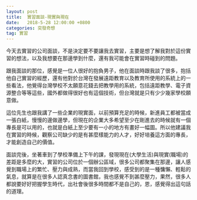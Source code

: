 ```yaml
---
layout: post
title:  實習面談-現實與現在
date:   2018-5-28 12:00:00 +0800
categories: 突發奇想
tag: 實習
---
```



今天去實習的公司面談，不是決定要不要讓我去實習，主要是想了解我對於這份實習的想法，以及我想要在那邊學到什麼，還有我可能會在實習時碰到的問題。

跟我面談的那位，感覺是一位人很好的抱負男子，他在面談時跟我談了很多，抱括他自己實習的經歷，還有他對於台灣在發展遠距教育以及教育所使用的系統上的一些看法，他覺得台灣學校不太願意花錢去把教學用的系統，包括遠距教學、電子資源整合等等這些，國外都做得很好也有這個技術，但台灣就是只有少少幾家學校願意做。

這位先生也跟我講了一些企業的現實面，以前預算充足的時候，新進員工都被當成一張白紙，慢慢的邊做邊學，但現在的企業大多希望至少在剛進去的時候就有一個專長是可以用的，也就是白紙上至少要有一小的地方有畫好一幅圖。所以他建議我在實習的時候，觀察公司缺少的是有甚麼樣能力的人才，好好培養這方面的專長，才能創造自己的價值。

面談完後，坐著車到了學校準備上下午的課，發現現在(大學生活)與現實(職場)的差距是多麼的大，實習的公司位於一個辦公區域，很多公司都聚集在那邊，讓人感覺到職場上的繁忙、壓力與成熟，而當我回到學校，感受到的是一種慵懶、輕鬆的氣息，就算是在很多人認真念書的圖書館，我也感覺不到甚麼壓力，果然，很多人都說要好好把握學生時代，出社會後很多時間都不是自己的，恩，感覺得出這句話的道理。

